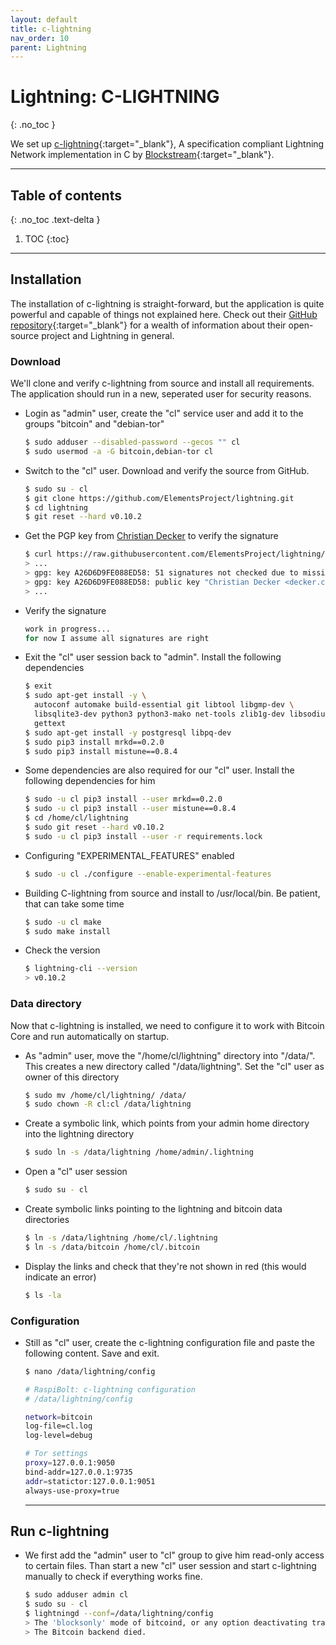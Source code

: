 ```yaml
---
layout: default
title: c-lightning
nav_order: 10
parent: Lightning
---
```

<!-- markdownlint-disable MD014 MD022 MD025 MD033 MD040 -->
# Lightning: C-LIGHTNING
{: .no_toc }

We set up [c-lightning](https://github.com/ElementsProject/lightning#readme){:target="_blank"}, A specification compliant Lightning Network implementation in C by [Blockstream](https://blockstream.com/lightning/){:target="_blank"}.

---

## Table of contents
{: .no_toc .text-delta }

1. TOC
{:toc}

---

## Installation

The installation of c-lightning is straight-forward, but the application is quite powerful and capable of things not explained here. Check out their [GitHub repository](https://github.com/ElementsProject/lightning){:target="_blank"} for a wealth of information about their open-source project and Lightning in general.

### Download

We'll clone and verify c-lightning from source and install all requirements.
The application should run in a new, seperated user for security reasons.

* Login as "admin" user, create the "cl" service user and add it to the groups "bitcoin" and "debian-tor"

  ```sh
  $ sudo adduser --disabled-password --gecos "" cl
  $ sudo usermod -a -G bitcoin,debian-tor cl
  ```

* Switch to the "cl" user. Download and verify the source from GitHub.
  
  ```sh
  $ sudo su - cl
  $ git clone https://github.com/ElementsProject/lightning.git
  $ cd lightning
  $ git reset --hard v0.10.2
  ```
  
* Get the PGP key from [Christian Decker](https://github.com/cdecker) to verify the signature

  ```sh
  $ curl https://raw.githubusercontent.com/ElementsProject/lightning/master/contrib/keys/cdecker.txt | gpg --import
  > ...
  > gpg: key A26D6D9FE088ED58: 51 signatures not checked due to missing keys
  > gpg: key A26D6D9FE088ED58: public key "Christian Decker <decker.christian@gmail.com>" imported
  > ...
  ```

* Verify the signature
  
  ```sh
  work in progress...
  for now I assume all signatures are right
  ```
  
* Exit the "cl" user session back to "admin".
  Install the following dependencies
  
  ```sh
  $ exit
  $ sudo apt-get install -y \
    autoconf automake build-essential git libtool libgmp-dev \
    libsqlite3-dev python3 python3-mako net-tools zlib1g-dev libsodium-dev \
    gettext
  $ sudo apt-get install -y postgresql libpq-dev
  $ sudo pip3 install mrkd==0.2.0
  $ sudo pip3 install mistune==0.8.4
  ```
  
* Some dependencies are also required for our "cl" user.
  Install the following dependencies for him

  ```sh
  $ sudo -u cl pip3 install --user mrkd==0.2.0
  $ sudo -u cl pip3 install --user mistune==0.8.4
  $ cd /home/cl/lightning
  $ sudo git reset --hard v0.10.2
  $ sudo -u cl pip3 install --user -r requirements.lock
  ```

* Configuring "EXPERIMENTAL_FEATURES" enabled

  ```sh
  $ sudo -u cl ./configure --enable-experimental-features
  ```
  
* Building C-lightning from source and install to /usr/local/bin.
  Be patient, that can take some time

  ```sh
  $ sudo -u cl make
  $ sudo make install
  ```

* Check the version

  ```sh
  $ lightning-cli --version
  > v0.10.2
  ```
  
  
### Data directory

Now that c-lightning is installed, we need to configure it to work with Bitcoin Core and run automatically on startup.
  
* As "admin" user, move the "/home/cl/lightning" directory into "/data/". 
  This creates a new directory called "/data/lightning".
  Set the "cl" user as owner of this directory

  ```sh
  $ sudo mv /home/cl/lightning/ /data/
  $ sudo chown -R cl:cl /data/lightning
  ```

* Create a symbolic link, which points from your admin home directory into the lightning directory
  
  ```sh
  $ sudo ln -s /data/lightning /home/admin/.lightning
  ```
  
* Open a "cl" user session

  ```sh
  $ sudo su - cl
  ```
  
* Create symbolic links pointing to the lightning and bitcoin data directories

  ```sh
  $ ln -s /data/lightning /home/cl/.lightning
  $ ln -s /data/bitcoin /home/cl/.bitcoin
  ```
  
* Display the links and check that they're not shown in red (this would indicate an error)

  ```sh
  $ ls -la
  ```
  
  
### Configuration

* Still as "cl" user, create the c-lightning configuration file and paste the following content.
  Save and exit.

  ```sh
  $ nano /data/lightning/config
  ```
  ```sh
  # RaspiBolt: c-lightning configuration
  # /data/lightning/config

  network=bitcoin
  log-file=cl.log
  log-level=debug

  # Tor settings
  proxy=127.0.0.1:9050
  bind-addr=127.0.0.1:9735
  addr=statictor:127.0.0.1:9051
  always-use-proxy=true
  ```
  
  ---
  
## Run c-lightning

* We first add the "admin" user to "cl" group to give him read-only access to certain files.
  Than start a new "cl" user session and start c-lightning manually to check if everything works fine.

  ```sh
  $ sudo adduser admin cl
  $ sudo su - cl
  $ lightningd --conf=/data/lightning/config
  > The 'blocksonly' mode of bitcoind, or any option deactivating transaction relay is not supported.
  > The Bitcoin backend died.
  ```
